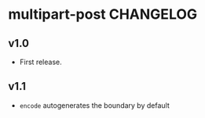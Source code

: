 # multipart-post CHANGELOG

## v1.0

- First release.

## v1.1

- `encode` autogenerates the boundary by default
